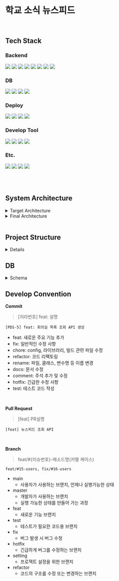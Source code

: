 # 학교 소식 뉴스피드
<br>

## Tech Stack
### Backend
<img src="https://img.shields.io/badge/java-007396?style=for-the-badge&logo=java&logoColor=white"> <img src="https://img.shields.io/badge/springboot-6DB33F?style=for-the-badge&logo=springboot&logoColor=white"> <img src="https://img.shields.io/badge/JWT-black?style=for-the-badge&logo=JSON%20web%20tokens"> <img src="https://img.shields.io/badge/spring data jpa-6DB33F?style=for-the-badge&logoColor=white"> <img src="https://img.shields.io/badge/querydsl-6DB33F?style=for-the-badge&logoColor=white"> <img src="https://img.shields.io/badge/hibernate-59666C?style=for-the-badge&logo=hibernate&logoColor=white"> <img src="https://img.shields.io/badge/gradle-02303A?style=for-the-badge&logo=gradle&logoColor=white">
<img src="https://img.shields.io/badge/junit5-25A162?style=for-the-badge&logo=junit5&logoColor=white">

### DB
<img src="https://img.shields.io/badge/amazon rds-527FFF?style=for-the-badge&logo=amazonrds&logoColor=white"> <img src="https://img.shields.io/badge/mysql-4479A1?style=for-the-badge&logo=mysql&logoColor=white"> <img src="https://img.shields.io/badge/redis-DC382D?style=for-the-badge&logo=redis&logoColor=white"> <img src="https://img.shields.io/badge/amazon s3-569A31?style=for-the-badge&logo=amazons3&logoColor=white"> 

### Deploy
<img src="https://img.shields.io/badge/amazon ec2-FF9900?style=for-the-badge&logo=amazon ec2&logoColor=white">  <img src="https://img.shields.io/badge/docker-2496ED?style=for-the-badge&logo=docker&logoColor=white"> <img src="https://img.shields.io/badge/amazon api gateway-FF4F8B?style=for-the-badge&logo=amazonapigateway&logoColor=white"> <img src="https://img.shields.io/badge/aws lambda-FF9900?style=for-the-badge&logo=awslambda&logoColor=white"> 

### Develop Tool
<img src="https://img.shields.io/badge/intelliJ-000000?style=for-the-badge&logo=intellij idea&logoColor=white"> <img src="https://img.shields.io/badge/swagger-85EA2D?style=for-the-badge&logo=swagger&logoColor=white"> <img src="https://img.shields.io/badge/github-181717?style=for-the-badge&logo=github&logoColor=white"> <img src="https://img.shields.io/badge/git-F05032?style=for-the-badge&logo=git&logoColor=white"> 

### Etc.
<img src="https://img.shields.io/badge/Notion-000000?style=for-the-badge&logo=notion&logoColor=white"/> <img src="https://img.shields.io/badge/Jira-0052CC?style=for-the-badge&logo=jira&logoColor=white"/>
<img src="https://img.shields.io/badge/Slack-4A154B?style=for-the-badge&logo=slack&logoColor=white"/> <img src="https://img.shields.io/badge/Figma-F24E1E?style=for-the-badge&logo=Figma&logoColor=white"/>

<br> 
<br>

## System Architecture
<details>
<summary>Target Architecture</summary>

![image](https://github.com/dangnak2/EveryMinute_Server/assets/80161984/8ceefad3-8797-4373-b599-d073fe8b4c6f)
<br>


</details>

<details>
<summary>Final Architecture</summary>

![image](https://github.com/dangnak2/EveryMinute_Server/assets/80161984/3080bfb8-aa3d-40f4-aa56-e509abfafea2)
<br>
  

</details>
<br>

## Project Structure

<details>
<summary>Details</summary>

```jsx
src
    ├── main
    │   ├── java
    │   │   └── com
    │   │       └── example
    │   │           └── everyminute
    │   │               ├── EveryminuteApplication.java
    │   │               ├──user
    │   │               │   ├── controller
    │   │               │   │   └── UserController.java
    │   │               │   ├── dto
    │   │               │   │   ├── request
    │   │               │   │   │   ├── JoinReq.java
    │   │               │   │   │   └── LoginReq.java
    │   │               │   │   └── response
    │   │               │   │       ├── LoginRes.java
    │   │               │   │       └── TokenDto.java
    │   │               │   └──  entity
    │   │               │   │   ├── User.java
    │   │               │   │   └──  Role.java
    │   │               │   ├── repository
    │   │               │   │   └── UserRepository.java
    │   │               │   └── service
    │   │               │   │   └── Userservice.java
    │   │               ├── school
    │   │               │   ├── controller
    │   │               │   │   └── SchoolController.java
    │   │               │   ├── dto
    │   │               │   │   ├── request
    │   │               │   │   │   └──  RegisterSchoolReq.java
    │   │               │   ├── entity
    │   │               │   │   ├── School.java
    │   │               │   ├── repository
    │   │               │   │   └── SchoolRepository.java
    │   │               │   └── service
    │   │               │       └── SchoolService.java
    │   │               ├── subscribe
    │   │               │   ├── controller
    │   │               │   │   └── SubscribeController.java
    │   │               │   ├── dto
    │   │               │   │   ├── response
    │   │               │   │   │   └── GetSubscriptionsRes.java
    │   │               │   ├── entity
    │   │               │   │   └── Subscribe.java
    │   │               │   ├── repository
    │   │               │   │   ├── SubscribeCustom.java
    │   │               │   │   ├── SubscribeRepository.java
    │   │               │   │   └── SubscribeRepositoryImpl.java
    │   │               │   └── service
    │   │               │       └── SubscribeService.java
    │   │               ├── news
    │   │               │   ├── controller
    │   │               │   │   └── NewsController.java
    │   │               │   ├── dto
    │   │               │   │   ├── request
    │   │               │   │   │   ├── PostNewsReq.java
    │   │               │   │   │   └── UpdateNewsReq.java
    │   │               │   │   └── response
    │   │               │   │       └── SchoolNewsRes.java
    │   │               │   ├── entity
    │   │               │   │   ├── News.java
    │   │               │   ├── repository
    │   │               │   │   ├── NewsCustom.java
    │   │               │   │   ├── NewsRepository.java
    │   │               │   │   └── NewsRepositoryImpl.java
    │   │               │   └── service
    │   │               │       └── NewsService.java
    │   │               └── global
    │   │                   ├── config
    │   │                   │   ├── AwsS3ImageUrlUtil.java
    │   │                   │   ├── QuerydslConfig.java
    │   │                   │   ├── RedisConfig.java
    │   │                   │   ├── SwaggerConfig.java
    │   │                   │   └── WebConfig.java
    │   │                   ├── entity
    │   │                   │   ├── BaseEntity.java
    │   │                   ├── exception
    │   │                   │   ├── BaseException.java
    │   │                   │   ├── BaseResponseCode.java
    │   │                   │   ├── ExceptionHandlerAdvice.java
    │   │                   ├── resolver
    │   │                   │   ├── Account.java
    │   │                   │   ├── LoginResolver.java
    │   │                   └── response
    │   │                   │   └── ResponseCustom.java
    │   │                   │
    │   │                   ├── utils
    │   │                   │   ├── DateTimeUtil.java
    │   │                   │   ├── JwtUtil.java
    │   │                   │   └── RedisUtil.java
    │   │                   ├── Constants.java
    │   │                   └── CustomPage.java
    │   └── resources
    │       └── application.yml
    └── test
        ├── java
            └── com
                └── example
                    └── everyminute
                        ├── EveryminuteApplicationTests.java
                        ├── user
                        │   └── service
                        │   │   └── UserServiceTest.java
                        │   └── dto
                        │   │   └── TestUserDto.java
                        ├── subscribe
                        │   └── service
                        │   │   └── SubscribeServiceTest.java
                        │   └── dto
                        │   │   └── TestSubscribeDto.java
                        ├── global
                        │   ├── ControllerTestSupport.java
                        │   └── IntegrationTestSupport.java
                        ├── school
                        │   └── service
                        │   │   └── SchoolServiceTest.java
                        │   └── dto
                        │   │   └── TestSchoolDto.java
                        ├── news
                        │   └── service
                        │   │   └── NewsServiceTest.java
                        │   └── dto
                            └── TestNewsDto.java
```
<br>
</details>

## DB 
<details>
<summary>Schema</summary>

![image](https://github.com/dangnak2/EveryMinute_Server/assets/80161984/1162722d-ffac-4f80-8f98-9ba90d2048d8)
</details>

## Develop Convention
**Commit**
> [지라번호] feat: 설명
```
[PDS-5] feat: 회의실 목록 조회 API 생성
```

- feat: 새로운 주요 기능 추가
- fix: 일반적인 수정 사항
- chore: config, 라이브러리, 빌드 관련 파일 수정
- refactor: 코드 리팩토링
- rename: 파일, 클래스, 변수명 등 이름 변경
- docs: 문서 수정
- comment: 주석 추가 및 수정
- hotfix: 긴급한 수정 사항
- test: 테스트 코드 작성

<br>

**Pull Request**
> [feat] PR설명
```
[feat] 뉴스피드 조회 API
```

<br>

**Branch**
> feat/#{이슈번호}-메소드명(카멜 케이스)
```
feat/#15-users, fix/#16-users
```

- main
    - 사용자가 사용하는 브랜치, 언제나 실행가능한 상태
- master
    - 개발자가 사용하는 브랜치
    - 실행 가능한 상태를 만들어 가는 과정
- feat
    - 새로운 기능 브랜치
- test
    - 테스트가 필요한 코드용 브랜치
- fix
    - 버그 발생 시 버그 수정
- hotfix
    - 긴급하게 버그를 수정하는 브랜치
- setting
  - 프로젝트 설정을 위한 브랜치
- refactor
  - 코드의 구조를 수정 또는 변경하는 브랜치

<br>

